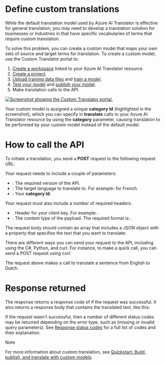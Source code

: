
# 
# Define custom translations

While the default translation model used by Azure AI Translator is effective for general translation, you may need to develop a translation solution for businesses or industries in that have specific vocabularies of terms that require custom translation.

To solve this problem, you can create a custom model that maps your own sets of source and target terms for translation. To create a custom model, use the Custom Translator portal to:

1. [Create a workspace](/en-us/azure/ai-services/translator/custom-translator/quickstart) linked to your Azure AI Translator resource.
2. [Create a project](/en-us/azure/ai-services/translator/custom-translator/quickstart).
3. [Upload training data files](/en-us/azure/ai-services/translator/custom-translator/quickstart) and [train a model](/en-us/azure/ai-services/translator/custom-translator/quickstart).
4. [Test your model](/en-us/azure/ai-services/translator/custom-translator/quickstart) and [publish your model](/en-us/azure/ai-services/translator/custom-translator/quickstart).
5. Make translation calls to the API.

[![Screenshot showing the Custom Translator portal.](../../wwl-data-ai/translate-text-with-translator-service/media/custom-translator-new-small.png)](../../wwl-data-ai/translate-text-with-translator-service/media/custom-translator-new.png#lightbox)

Your custom model is assigned a unique **category Id** (highlighted in the screenshot), which you can specify in **translate** calls to your Azure AI Translator resource by using the **category** parameter, causing translation to be performed by your custom model instead of the default model.

## 
# How to call the API

To initiate a translation, you send a **POST** request to the following request URL:

Your request needs to include a couple of parameters:

- : The required version of the API.
- : The target language to translate to. For example: for French.
- : Your **category Id**.

Your request must also include a number of required headers:

- . Header for your client key. For example: .
- . The content type of the payload. The required format is: .

The request body should contain an array that includes a JSON object with a property that specifies the text that you want to translate:

There are different ways you can send your request to the API, including using the C#, Python, and curl. For instance, to make a quick call, you can send a POST request using curl:

The request above makes a call to translate a sentence from English to Dutch.

### 
# Response returned

The response returns a response code of if the request was successful. It also returns a response body that contains the translated text, like this:

If the request wasn't successful, then a number of different status codes may be returned depending on the error type, such as (missing or invalid query parameters). See [Response status codes](/en-us/azure/ai-services/translator/reference/v3-0-translate?tabs=curl) for a full list of codes and their explanation.

Note

For more information about custom translation, see [Quickstart: Build, publish, and translate with custom models](/en-us/azure/ai-services/translator/custom-translator/quickstart).



